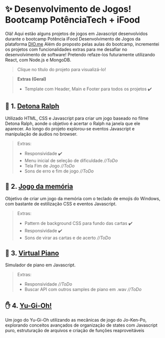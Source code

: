 # ✨ Desenvolvimento de Jogos! Bootcamp PotênciaTech + iFood
Olá! Aqui estão alguns projetos de jogos em Javascript desenvolvidos durante o bootcamp Potência iFood Desenvolvimento de Jogos da plataforma [DIO.me](https://www.dio.me)
Além do proposto pelas aulas do bootcamp, incrementei os projetos com funcionalidades extras para me desafiar no desenvolvimento de software!
Pretendo refaze-los futuramente utilizando React, com Node.js e MongoDB.
>Clique no título do projeto para visualizá-lo!

> **Extras (Geral)**
> - Template com Header, Main e Footer para todos os projetos ✔️


## 🔨 1. [Detona Ralph]()

Utilizado HTML, CSS e Javascript para criar um jogo baseado no filme Detona Ralph, aonde o objetivo é acertar o Ralph na janela que ele aparecer. Ao longo do projeto explorou-se eventos Javascript e manipulação de áudios no browser.
> Extras:
> - Responsividade ✔️
> - Menu inicial de seleção de dificuldade *//ToDo*
> - Tela Fim de Jogo *//ToDo*
> - Sons de erro e fim de jogo *//ToDo*

## 🐶 2. [Jogo da memória]()

Objetivo de criar um jogo da memória com o teclado de emojis do Windows, com bastante de estilização CSS e eventos Javascript.
> Extras:
> - Pattern de background CSS para fundo das cartas ✔️
> - Responsividade ✔️
> - Sons de virar as cartas e de acerto *//ToDo*

## 🎹 3. [Virtual Piano]()

Simulador de piano em Javascript.

> Extras:
> - Responsividade *//ToDo*
> - Buscar API com outros samples de piano em .wav *//ToDo*

## ✋ 4. [Yu-Gi-Oh!]()

Um jogo do Yu-Gi-Oh utilizando as mecânicas de jogo do Jo-Ken-Po, explorando conceitos avançados de organização de states com Javascript puro, estruturação de arquivos e criação de funções reaproveitáveis
